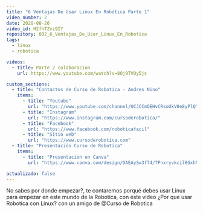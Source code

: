 ```yaml
---
title: "6 Ventajas De Usar Linux En Robótica Parte 1"
video_number: 2
date: 2020-08-26
video_id: H2fhTZvz9IY
repository: 002_6_Ventajas_De_Usar_Linux_En_Robotica
tags:
  - linux
  - robotica

videos:
  - title: Parte 2 colaboracion
    url: https://www.youtube.com/watch?v=8Oj9TVOy5js

custom_sections:
  - title: "Contactos de Curso de Robotica - Andres Nino"
    items:
      - title: "Youtube"
        url: "https://www.youtube.com/channel/UCJCCmOEHvCRsoUkV0e8yPlQ"
      - title: "Instagram"
        url: "https://www.instagram.com/cursoderobotica/"
      - title: "Facebook"
        url: "https://www.facebook.com/roboticafacil"
      - title: "Sitio web"
        url: "https://www.cursoderobotica.com"
  - title: "Presentación Curso de Robotica"
    items:
      - title: "Presentacion en Canva"
        url: "https://www.canva.com/design/DAEAySw3f74/7Pnxryvkcil8GxhN15Mn9Q/view?utm_content=DAEAySw3f7"

actualizado: false
---
```


No sabes por donde empezar?, te contaremos porqué debes usar Linux para empezar en este mundo de la Robotica, con éste video ¿Por que usar Robotica con Linux? con un amigo de  @Curso de Robotica  
